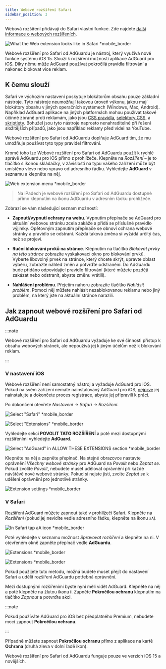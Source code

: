 ```yaml
---
title: Webové rozšíření Safari
sidebar_position: 3
---
```


Webová rozšíření přidávají do Safari vlastní funkce. Zde najdete [další informace o webových rozšířeních](https://developer.apple.com/documentation/safariservices/safari_web_extensions).

![What the Web extension looks like in Safari *mobile_border](https://cdn.adtidy.org/public/Adguard/kb/iOS/webext/menu_en.png)

Webové rozšíření pro Safari od AdGuardu je nástroj, který využívá nové funkce systému iOS 15. Slouží k rozšíření možností aplikace AdGuard pro iOS. Díky němu může AdGuard používat pokročilá pravidla filtrování a nakonec blokovat více reklam.

## K čemu slouží

Safari ve výchozím nastavení poskytuje blokátorům obsahu pouze základní nástroje. Tyto nástroje neumožňují takovou úroveň výkonu, jakou mají blokátory obsahu v jiných operačních systémech (Windows, Mac, Android). Například AdGuard aplikace na jiných platformách mohou používat takové účinné zbraně proti reklamám, jako jsou [CSS pravidla](/general/ad-filtering/create-own-filters#cosmetic-css-rules), [selektory CSS](/general/ad-filtering/create-own-filters#extended-css-selectors), a [skriptlety](/general/ad-filtering/create-own-filters#scriptlets). Bohužel jsou tyto nástroje naprosto nenahraditelné při řešení složitějších případů, jako jsou například reklamy před videi na YouTube.

Webové rozšíření pro Safari od AdGuardu doplňuje AdGuard tím, že mu umožňuje používat tyto typy pravidel filtrování.

Kromě toho lze Webové rozšíření pro Safari od AdGuardu použít k rychlé správě AdGuardu pro iOS přímo z prohlížeče. Klepněte na *Rozšíření* – je to tlačítko s ikonou skládačky, v závislosti na typu vašeho zařízení může být umístěno vlevo nebo vpravo od adresního řádku. Vyhledejte **AdGuard** v seznamu a klepněte na něj.

![Web extension menu *mobile_border](https://cdn.adtidy.org/public/Adguard/kb/iOS/webext/ext_adguard_en.png?1)
> Na iPadech je webové rozšíření pro Safari od AdGuardu dostupné přímo klepnutím na ikonu AdGuardu v adresním řádku prohlížeče.

Zobrazí se vám následující seznam možností:

- **Zapnutí/vypnutí ochrany na webu**. Vypnutím přepínače se AdGuard pro aktuální webovou stránku zcela zakáže a přidá se příslušné pravidlo výjimky. Opětovným zapnutím přepínače se obnoví ochrana webové stránky a pravidlo se odstraní. Každá taková změna si vyžádá určitý čas, než se projeví.

- **Ruční blokování prvků na stránce**. Klepnutím na tlačítko *Blokovat prvky na této stránce* zobrazíte vyskakovací okno pro blokování prvků. Vyberte libovolný prvek na stránce, který chcete skrýt, upravte oblast výběru, zobrazte náhled změn a potvrďte odstranění. Do AdGuardu bude přidáno odpovídající pravidlo filtrování (které můžete později zakázat nebo odstranit, abyste změnu vrátili).

- **Nahlášení problému**. Přejetím nahoru zobrazíte tlačítko *Nahlásit problém*. Pomocí něj můžete nahlásit nezablokovanou reklamu nebo jiný problém, na který jste na aktuální stránce narazili.

## Jak zapnout webové rozšíření pro Safari od AdGuardu

:::note

Webové rozšíření pro Safari od AdGuardu vyžaduje ke své činnosti přístup k obsahu webových stránek, ale nepoužívá jej k jiným účelům než k blokování reklam.

:::

### V nastavení iOS

Webové rozšíření není samostatný nástroj a vyžaduje AdGuard pro iOS. Pokud na svém zařízení nemáte nainstalovaný AdGuard pro iOS, [nejprve](../installation) jej nainstalujte a dokončete proces registrace, abyste jej připravili k práci.

Po dokončení otevřete *Nastavení → Safari → Rozšíření*.

![Select "Safari" *mobile_border](https://cdn.adtidy.org/public/Adguard/kb/iOS/webext/settings1_en.png)

![Select "Extensions" *mobile_border](https://cdn.adtidy.org/public/Adguard/kb/iOS/webext/settings2_en.png)

Vyhledejte sekci **POVOLIT TATO ROZŠÍŘENÍ** a poté mezi dostupnými rozšířeními vyhledejte **AdGuard**.

![Select "AdGuard" in ALLOW THESE EXTENSIONS section *mobile_border](https://cdn.adtidy.org/public/Adguard/kb/iOS/webext/settings3_en.png)

Klepněte na něj a zapněte přepínač. Na stejné obrazovce nastavte oprávnění *Všechny webové stránky* pro AdGuard na *Povolit* nebo *Zeptat se*. Pokud zvolíte *Povolit*, nebudete muset udělovat oprávnění při každé návštěvě nové webové stránky. Pokud si nejste jisti, zvolte *Zeptat se* k udělení oprávnění pro jednotlivé stránky.

![Extension settings *mobile_border](https://cdn.adtidy.org/public/Adguard/kb/iOS/webext/settings4_en.png)

### V Safari

Rozšíření AdGuard můžete zapnout také v prohlížeči Safari. Klepněte na *Rozšíření* (pokud jej nevidíte vedle adresního řádku, klepněte na ikonu `aA`).

![In Safari tap aA icon *mobile_border](https://cdn.adtidy.org/public/Adguard/kb/iOS/webext/safari1_en.png)

Poté vyhledejte v seznamu možnost *Spravovat rozšíření* a klepněte na ni. V otevřeném okně zapněte přepínač vedle **AdGuardu**.

![Extensions *mobile_border](https://cdn.adtidy.org/public/Adguard/kb/iOS/webext/safari2_en.png)

![Extensions *mobile_border](https://cdn.adtidy.org/public/Adguard/kb/iOS/webext/safari3_en.png)

Pokud použijete tuto metodu, možná budete muset přejít do nastavení Safari a udělit rozšíření AdGuardu potřebná oprávnění.

Mezi dostupnými rozšířeními byste nyní měli vidět AdGuard. Klepněte na něj a poté klepněte na žlutou ikonu **i**. Zapněte **Pokročilou ochranu** klepnutím na tlačítko *Zapnout* a potvrďte akci.

:::note

Pokud používáte AdGuard pro iOS bez předplatného Premium, nebudete moci zapnout **Pokročilou ochranu**.

:::

Případně můžete zapnout **Pokročilou ochranu** přímo z aplikace na kartě **Ochrana** (druhá zleva v dolní řadě ikon).

Webové rozšíření pro Safari od AdGuardu funguje pouze ve verzích iOS 15 a novějších.
